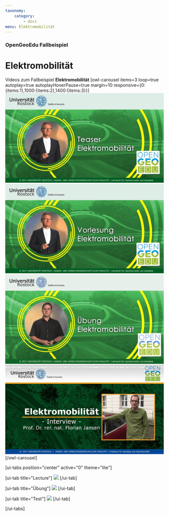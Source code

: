 ```yaml
---
taxonomy:
    category:
        - docs
menu: Elektromobilität
---
```


### OpenGeoEdu Fallbeispiel

# Elektromobilität

Videos zum Fallbeispiel **Elektromobilität**
[owl-carousel items=3 loop=true autoplay=true autoplayHoverPause=true margin=10 responsive={0:{items:1},1000:{items:2},1400:{items:3}}]
[![teaser](teaser_emob.png)](https://youtu.be/rEB3Oti20CI)
[![lecture](lecture_emob.png)](https://youtu.be/DnAx6llNUkQ)
[![exercise](ex_emob.png)](https://youtu.be/Zq_B1CcgqOs)
[![interview](i_emob.png)](https://youtu.be/ut7l6ABAj3E)
[/owl-carousel]

[ui-tabs position="center" active="0" theme="lite"]

[ui-tab title="Lecture"]
![](user://images/lecture.png)
[/ui-tab]

[ui-tab title="Übung"]
![](user://images/exercise.png)
[/ui-tab]

[ui-tab title="Test"]
![](user://images/test.png)
[/ui-tab]

[/ui-tabs]
